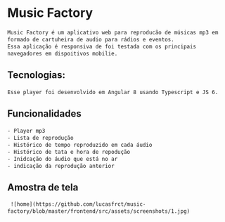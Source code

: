 # Music Factory
    Music Factory é um aplicativo web para reproducão de músicas mp3 em formado de cartuheira de audio para rádios e eventos.
    Essa aplicação é responsiva de foi testada com os principais navegadores em dispoitivos mobilie.

## Tecnologias:
    Esse player foi desenvolvido em Angular 8 usando Typescript e JS 6.

## Funcionalidades
    - Player mp3
    - Lista de reprodução
    - Histórico de tempo reproduzido em cada áudio
    - Histórico de tata e hora de repodução
    - Inidcação do áudio que está no ar
    - indicação da reprodução anterior

## Amostra de tela
     ![home](https://github.com/lucasfrct/music-factory/blob/master/frontend/src/assets/screenshots/1.jpg)